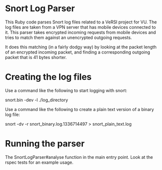# Snort Log Parser

This Ruby code parses Snort log files related to a VeRSI project for VU. The log files are taken from a VPN server that has mobile devices connected to it. This parser takes encrypted incoming requests from mobile devices and tries to match them against an unencrypted outgoing requests.

It does this matching (in a fairly dodgy way) by looking at the packet length of an encrypted incoming packet, and finding a corresponding outgoing packet that is 41 bytes shorter.

# Creating the log files

Use a command like the following to start logging with snort:
  
  snort.bin -dev -l ./log_directory

Use a command like the following to create a plain text version of a binary log file:
  
  snort -dv -r snort_binary.log.1336714497 > snort_plain_text.log

# Running the parser

The SnortLogParser#analyse function in the main entry point. Look at the rspec tests for an example usage.
